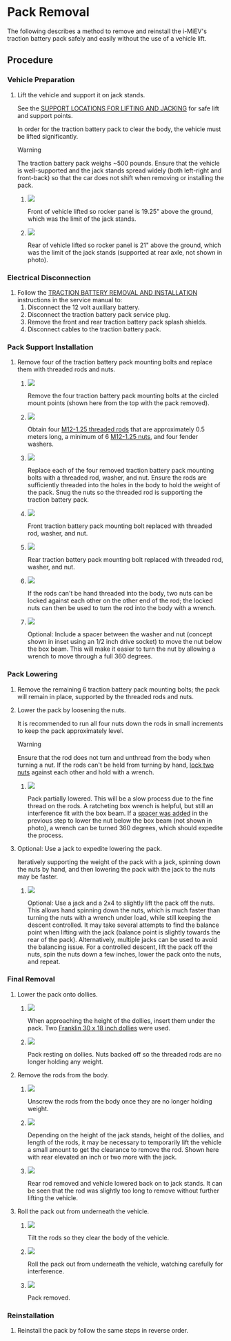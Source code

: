 # Pack Removal

The following describes a method to remove and reinstall the i-MiEV's traction battery pack safely and easily without the use of a vehicle lift.

## Procedure

### Vehicle Preparation

1. Lift the vehicle and support it on jack stands.

    See the [SUPPORT LOCATIONS FOR LIFTING AND JACKING](https://web.archive.org/web/20241204221109/http://mmc-manuals.ru/manuals/i-miev/online/Service_Manual/2017/00/html/M100100070122301ENG.HTM) for safe lift and support points.

    In order for the traction battery pack to clear the body, the vehicle must be lifted significantly.

    > [!WARNING]
    > The traction battery pack weighs ~500 pounds. Ensure that the vehicle is well-supported and the jack stands spread widely (both left-right and front-back) so that the car does not shift when removing or installing the pack.

    1. [![](pack_removal.assets/P1140324.JPG)](https://5by9.net/prune_batteries/photos/orig/P1140324.JPG)

        Front of vehicle lifted so rocker panel is 19.25" above the ground, which was the limit of the jack stands.

    2. [![](pack_removal.assets/P1140330.JPG)](https://5by9.net/prune_batteries/photos/orig/P1140330.JPG)

        Rear of vehicle lifted so rocker panel is 21" above the ground, which was the limit of the jack stands (supported at rear axle, not shown in photo).

### Electrical Disconnection

1. Follow the [TRACTION BATTERY REMOVAL AND INSTALLATION](https://web.archive.org/web/20241204221210/http://mmc-manuals.ru/manuals/i-miev/online/Service_Manual/2017/54/html/M154940130021501ENG.HTM) instructions in the service manual to:
    1. Disconnect the 12 volt auxiliary battery.
    2. Disconnect the traction battery pack service plug.
    3. Remove the front and rear traction battery pack splash shields.
    4. Disconnect cables to the traction battery pack.

### Pack Support Installation

1. Remove four of the traction battery pack mounting bolts and replace them with threaded rods and nuts.

    1. [![](pack_removal.assets/pack_bolts_to_remove.jpg)](https://5by9.net/prune_batteries/photos/orig/pack_bolts_to_remove.jpg)

        Remove the four traction battery pack mounting bolts at the circled mount points (shown here from the top with the pack removed).

    2. [![](pack_removal.assets/threaded_rods.jpg)](https://5by9.net/prune_batteries/photos/orig/threaded_rods.jpg)

        Obtain four [M12-1.25 threaded rods](https://www.clipsandfasteners.com/M12-1-25-x-1-Meter-Threaded-Rod-Class-4-6-Plain-p/bi-v34127.htm) that are approximately 0.5 meters long, a minimum of 6 [M12-1.25 nuts](https://www.clipsandfasteners.com/12mm-1-25-Din-934-Hex-Nut-Zinc-p/a14458.htm), and four fender washers.

    3. [![](pack_removal.assets/IMG_2802.JPG)](https://5by9.net/prune_batteries/photos/orig/IMG_2802.JPG)

        Replace each of the four removed traction battery pack mounting bolts with a threaded rod, washer, and nut. Ensure the rods are sufficiently threaded into the holes in the body to hold the weight of the pack. Snug the nuts so the threaded rod is supporting the traction battery pack.

    4. [![](pack_removal.assets/IMG_2805.JPG)](https://5by9.net/prune_batteries/photos/orig/IMG_2805.JPG)

        Front traction battery pack mounting bolt replaced with threaded rod, washer, and nut.

    5. [![](pack_removal.assets/IMG_2804.JPG)](https://5by9.net/prune_batteries/photos/orig/IMG_2804.JPG)

        Rear traction battery pack mounting bolt replaced with threaded rod, washer, and nut.

    6. [![](pack_removal.assets/IMG_2880.JPG)](https://5by9.net/prune_batteries/photos/orig/IMG_2880.JPG)

        If the rods can't be hand threaded into the body, two nuts can be locked against each other on the other end of the rod; the locked nuts can then be used to turn the rod into the body with a wrench.

    7. [![](pack_removal.assets/spacer.jpg)](https://5by9.net/prune_batteries/photos/orig/spacer.jpg)

        Optional: Include a spacer between the washer and nut (concept shown in inset using an 1/2 inch drive socket) to move the nut below the box beam. This will make it easier to turn the nut by allowing a wrench to move through a full 360 degrees.

### Pack Lowering

1. Remove the remaining 6 traction battery pack mounting bolts; the pack will remain in place, supported by the threaded rods and nuts.

2. Lower the pack by loosening the nuts.

    It is recommended to run all four nuts down the rods in small increments to keep the pack approximately level.

    > [!WARNING]
    > Ensure that the rod does not turn and unthread from the body when turning a nut. If the rods can't be held from turning by hand, [lock two nuts](https://5by9.net/prune_batteries/pack_removal.html#lock-two-nuts) against each other and hold with a wrench.

    1. [![](pack_removal.assets/IMG_2787.JPG)](https://5by9.net/prune_batteries/photos/orig/IMG_2787.JPG)

        Pack partially lowered. This will be a slow process due to the fine thread on the rods. A ratcheting box wrench is helpful, but still an interference fit with the box beam. If a [spacer was added](https://5by9.net/prune_batteries/pack_removal.html#spacer) in the previous step to lower the nut below the box beam (not shown in photo), a wrench can be turned 360 degrees, which should expedite the process.

3. Optional: Use a jack to expedite lowering the pack.

    Iteratively supporting the weight of the pack with a jack, spinning down the nuts by hand, and then lowering the pack with the jack to the nuts may be faster.

    1. [![](pack_removal.assets/IMG_2795.JPG)](https://5by9.net/prune_batteries/photos/orig/IMG_2795.JPG)

        Optional: Use a jack and a 2x4 to slightly lift the pack off the nuts. This allows hand spinning down the nuts, which is much faster than turning the nuts with a wrench under load, while still keeping the descent controlled. It may take several attempts to find the balance point when lifting with the jack (balance point is slightly towards the rear of the pack). Alternatively, multiple jacks can be used to avoid the balancing issue. For a controlled descent, lift the pack off the nuts, spin the nuts down a few inches, lower the pack onto the nuts, and repeat.

### Final Removal

1. Lower the pack onto dollies.

    1. [![](pack_removal.assets/IMG_2781.JPG)](https://5by9.net/prune_batteries/photos/orig/IMG_2781.JPG)

        When approaching the height of the dollies, insert them under the pack. Two [Franklin 30 x 18 inch dollies](https://www.harborfreight.com/30-in-x-18-in-1000-lb-capacity-hardwood-dolly-58316.html) were used.

    2. [![](pack_removal.assets/IMG_2779.JPG)](https://5by9.net/prune_batteries/photos/orig/IMG_2779.JPG)

        Pack resting on dollies. Nuts backed off so the threaded rods are no longer holding any weight.

2. Remove the rods from the body.

    1. [![](pack_removal.assets/IMG_2774.JPG)](https://5by9.net/prune_batteries/photos/orig/IMG_2774.JPG)

        Unscrew the rods from the body once they are no longer holding weight.

    2. [![](pack_removal.assets/IMG_2772.JPG)](https://5by9.net/prune_batteries/photos/orig/IMG_2772.JPG)

        Depending on the height of the jack stands, height of the dollies, and length of the rods, it may be necessary to temporarily lift the vehicle a small amount to get the clearance to remove the rod. Shown here with rear elevated an inch or two more with the jack.

    3. [![](pack_removal.assets/IMG_2770.JPG)](https://5by9.net/prune_batteries/photos/orig/IMG_2770.JPG)

        Rear rod removed and vehicle lowered back on to jack stands. It can be seen that the rod was slightly too long to remove without further lifting the vehicle.

3. Roll the pack out from underneath the vehicle.

    1. [![](pack_removal.assets/IMG_2767.JPG)](https://5by9.net/prune_batteries/photos/orig/IMG_2767.JPG)

        Tilt the rods so they clear the body of the vehicle.

    2. [![](pack_removal.assets/IMG_2758.JPG)](https://5by9.net/prune_batteries/photos/orig/IMG_2758.JPG)

        Roll the pack out from underneath the vehicle, watching carefully for interference.

    3. [![](pack_removal.assets/IMG_2756.JPG)](https://5by9.net/prune_batteries/photos/orig/IMG_2756.JPG)

        Pack removed.

### Reinstallation

1. Reinstall the pack by follow the same steps in reverse order.
